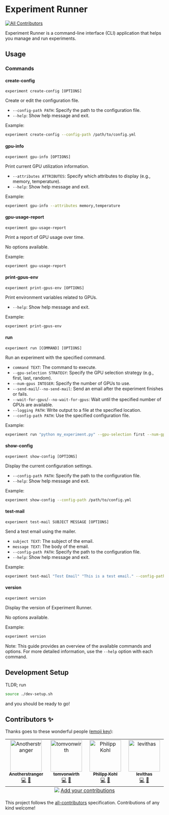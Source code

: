 # Experiment Runner
<!-- markdownlint-disable -->
<!-- ALL-CONTRIBUTORS-BADGE:START - Do not remove or modify this section -->
[![All Contributors](https://img.shields.io/badge/all_contributors-4-orange.svg?style=flat-square)](#contributors-)
<!-- ALL-CONTRIBUTORS-BADGE:END -->
<!-- markdownlint-restore -->

Experiment Runner is a command-line interface (CLI) application that helps you manage and run experiments.

## Usage

### Commands

#### create-config

`experiment create-config [OPTIONS]`

Create or edit the configuration file.

* `--config-path PATH`: Specify the path to the configuration file.
* `--help`: Show help message and exit.

Example:

```bash
experiment create-config --config-path /path/to/config.yml
```

#### gpu-info

`experiment gpu-info [OPTIONS]`

Print current GPU utilization information.

* `--attributes ATTRIBUTES`: Specify which attributes to display (e.g., memory, temperature).
* `--help`: Show help message and exit.

Example:

```bash
experiment gpu-info --attributes memory,temperature
```

#### gpu-usage-report

`experiment gpu-usage-report`

Print a report of GPU usage over time.

No options available.

Example:

```bash
experiment gpu-usage-report
```

#### print-gpus-env

`experiment print-gpus-env [OPTIONS]`

Print environment variables related to GPUs.

* `--help`: Show help message and exit.

Example:

```bash
experiment print-gpus-env
```

#### run

`experiment run [COMMAND] [OPTIONS]`

Run an experiment with the specified command.

* `command TEXT`: The command to execute.
* `--gpu-selection STRATEGY`: Specify the GPU selection strategy (e.g., first, last, random).
* `--num-gpus INTEGER`: Specify the number of GPUs to use.
* `--send-mail`/`--no-send-mail`: Send an email after the experiment finishes or fails.
* `--wait-for-gpus`/`--no-wait-for-gpus`: Wait until the specified number of GPUs are available.
* `--logging PATH`: Write output to a file at the specified location.
* `--config-path PATH`: Use the specified configuration file.

Example:

```bash
experiment run "python my_experiment.py" --gpu-selection first --num-gpus 2 --send-mail --wait-for-gpus
```

#### show-config

`experiment show-config [OPTIONS]`

Display the current configuration settings.

* `--config-path PATH`: Specify the path to the configuration file.
* `--help`: Show help message and exit.

Example:

```bash
experiment show-config --config-path /path/to/config.yml
```

#### test-mail

`experiment test-mail SUBJECT MESSAGE [OPTIONS]`

Send a test email using the mailer.

* `subject TEXT`: The subject of the email.
* `message TEXT`: The body of the email.
* `--config-path PATH`: Specify the path to the configuration file.
* `--help`: Show help message and exit.

Example:

```bash
experiment test-mail "Test Email" "This is a test email." --config-path /path/to/config.yml
```

#### version

`experiment version`

Display the version of Experiment Runner.

No options available.

Example:

```bash
experiment version
```

Note: This guide provides an overview of the available commands and options. For more detailed information, use the `--help` option with each command.

## Development Setup

TLDR; run

```bash
source ./dev-setup.sh
```

and you should be ready to go!

## Contributors ✨

Thanks goes to these wonderful people ([emoji key](https://allcontributors.org/docs/en/emoji-key)):

<!-- ALL-CONTRIBUTORS-LIST:START - Do not remove or modify this section -->
<!-- prettier-ignore-start -->
<!-- markdownlint-disable -->
<table>
  <tbody>
    <tr>
      <td align="center" valign="top" width="14.28%"><a href="https://github.com/AnotherStranger"><img src="https://avatars.githubusercontent.com/u/6563442?v=4?s=100" width="100px;" alt="Anotherstranger"/><br /><sub><b>Anotherstranger</b></sub></a><br /><a href="https://github.com/AnotherStranger/experiment-runner/commits?author=AnotherStranger" title="Code">💻</a> <a href="https://github.com/AnotherStranger/experiment-runner/commits?author=AnotherStranger" title="Documentation">📖</a></td>
      <td align="center" valign="top" width="14.28%"><a href="https://github.com/tomvonwirth"><img src="https://avatars.githubusercontent.com/u/155973942?v=4?s=100" width="100px;" alt="tomvonwirth"/><br /><sub><b>tomvonwirth</b></sub></a><br /><a href="https://github.com/AnotherStranger/experiment-runner/commits?author=tomvonwirth" title="Code">💻</a> <a href="https://github.com/AnotherStranger/experiment-runner/commits?author=tomvonwirth" title="Documentation">📖</a></td>
      <td align="center" valign="top" width="14.28%"><a href="https://github.com/philipp-kohl"><img src="https://avatars.githubusercontent.com/u/82207307?v=4?s=100" width="100px;" alt="Philipp Kohl"/><br /><sub><b>Philipp Kohl</b></sub></a><br /><a href="https://github.com/AnotherStranger/experiment-runner/commits?author=philipp-kohl" title="Code">💻</a> <a href="https://github.com/AnotherStranger/experiment-runner/commits?author=philipp-kohl" title="Documentation">📖</a></td>
      <td align="center" valign="top" width="14.28%"><a href="https://github.com/levithas"><img src="https://avatars.githubusercontent.com/u/95447711?v=4?s=100" width="100px;" alt="levithas"/><br /><sub><b>levithas</b></sub></a><br /><a href="https://github.com/AnotherStranger/experiment-runner/commits?author=levithas" title="Code">💻</a> <a href="https://github.com/AnotherStranger/experiment-runner/commits?author=levithas" title="Documentation">📖</a></td>
    </tr>
  </tbody>
  <tfoot>
    <tr>
      <td align="center" size="13px" colspan="7">
        <img src="https://raw.githubusercontent.com/all-contributors/all-contributors-cli/1b8533af435da9854653492b1327a23a4dbd0a10/assets/logo-small.svg">
        <a href="https://all-contributors.js.org/docs/en/bot/usage">Add your contributions</a>
        </img>
      </td>
    </tr>
  </tfoot>
</table>

<!-- markdownlint-restore -->
<!-- prettier-ignore-end -->

<!-- ALL-CONTRIBUTORS-LIST:END -->

<!-- markdownlint-disable -->
This project follows the [all-contributors](https://github.com/all-contributors/all-contributors) specification. Contributions of any kind welcome!
<!-- markdownlint-restore -->
